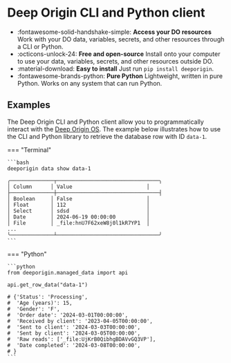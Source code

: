 
# Deep Origin CLI and Python client

<div class="grid cards" markdown>

- :fontawesome-solid-handshake-simple: **Access your DO resources**  
Work with your DO data, variables, secrets, and other resources through a CLI or Python.
- :octicons-unlock-24: **Free and open-source**
Install onto your computer to use your data, variables, secrets, and other resources outside DO.
- :material-download: **Easy to install**
Just run `pip install deeporigin`.
- :fontawesome-brands-python: **Pure Python**
Lightweight, written in pure Python. Works on any system that can run Python.

</div>

## Examples

The Deep Origin CLI and Python client allow you to programmatically
interact with the [Deep Origin OS](https://os.deeporigin.io/).
The example below illustrates how to use the CLI and Python library to
retrieve the database row with ID `data-1`.

=== "Terminal"

    ```bash
    deeporigin data show data-1

    ╭──────────────┬─────────────────────────────────╮
    │ Column      │ Value                        │
    ├──────────────┼─────────────────────────────────┤
    │ Boolean     │ False                        │
    │ Float       │ 112                          │
    │ Select      │ sdsd                         │
    │ Date        │ 2024-06-19 00:00:00          │
    │ File        │ _file:hnU7F62xeW8j0l1kR7YP1  │
    ...
    ╰──────────────┴─────────────────────────────────╯
    ```

=== "Python"

    ```python
    from deeporigin.managed_data import api

    api.get_row_data("data-1")

    # {'Status': 'Processing',
    #  'Age (years)': 15,
    #  'Gender': 'F',
    #  'Order date': '2024-03-01T00:00:00',
    #  'Received by client': '2023-04-05T00:00:00',
    #  'Sent to client': '2024-03-03T00:00:00',
    #  'Sent by client': '2024-03-05T00:00:00',
    #  'Raw reads': ['_file:UjKrB0QibhgBDAVvGQ3VP'],
    #  'Date completed': '2024-03-08T00:00:00',
    # }
    ```

